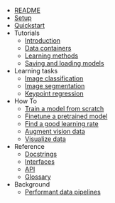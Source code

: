 - [README](README.md)
- [Setup](docs/setup.md)
- [Quickstart](docs/quickstart.md)
- Tutorials
    - [Introduction](docs/introduction.md)
    - [Data containers](docs/data_containers.md)
    - [Learning methods](docs/learning_methods.md)
    - [Saving and loading models](docs/notebooks/serialization.ipynb)
- Learning tasks
    - [Image classification](docs/methods/imageclassification.md)
    - [Image segmentation](docs/notebooks/imagesegmentation.ipynb)
    - [Keypoint regression](docs/notebooks/keypointregression.ipynb)
- How To
    - [Train a model from scratch](docs/notebooks/fitonecycle.ipynb)
    - [Finetune a pretrained model](docs/notebooks/finetune.ipynb)
    - [Find a good learning rate](docs/notebooks/lrfind.ipynb)
    - [Augment vision data](docs/howto/augmentvision.md)
    - [Visualize data](docs/notebooks/how_to_visualize.ipynb)
- Reference
    - [Docstrings](REFERENCE)
    - [Interfaces](docs/interfaces.md)
    - [API](docs/api.md)
    - [Glossary](docs/glossary.md)
- Background
    - [Performant data pipelines](docs/background/datapipelines.md)